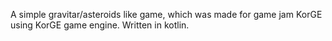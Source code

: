 A simple gravitar/asteroids like game, which was made for game jam KorGE using KorGE game engine. Written in kotlin.
